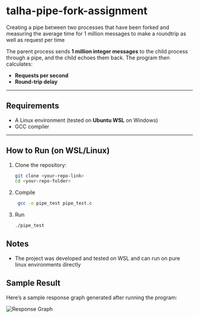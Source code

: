 # talha-pipe-fork-assignment
Creating a pipe between two processes that have been forked and measuring the average time for 1 million messages to make a roundtrip as well as request per time

The parent process sends **1 million integer messages** to the child process through a pipe, and the child echoes them back. The program then calculates:
- **Requests per second**
- **Round-trip delay**

---

## Requirements

- A Linux environment (tested on **Ubuntu WSL** on Windows)
- GCC compiler

---

## How to Run (on WSL/Linux)

1. Clone the repository:
   ```bash
   git clone <your-repo-link>
   cd <your-repo-folder>
   
2. Compile
   ```bash
    gcc -o pipe_test pipe_test.c

3. Run
   ```bash
   ./pipe_test

## Notes 
- The project was developed and tested on WSL and can run on pure linux environments directly

## Sample Result

Here’s a sample response graph generated after running the program:

![Response Graph](response.png)
